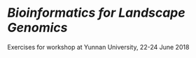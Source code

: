 # *Bioinformatics for Landscape Genomics*

Exercises for workshop at Yunnan University, 22-24 June 2018
